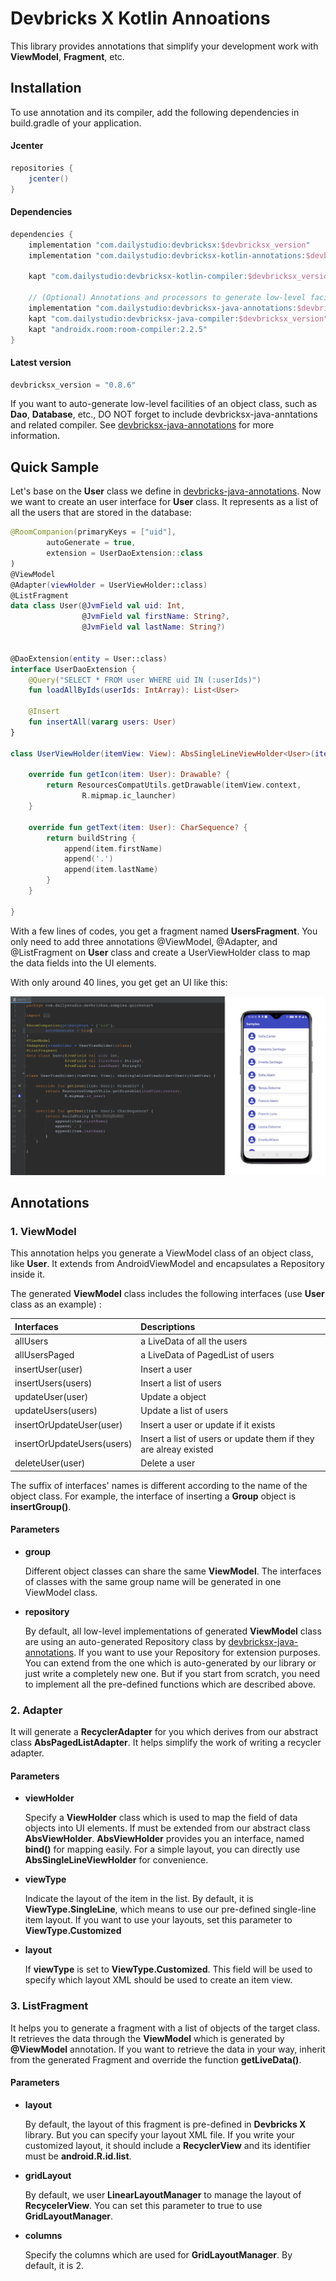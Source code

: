 # Devbricks X Kotlin Annoations
This library provides annotations that simplify your development work with **ViewModel**, **Fragment**, etc.

## Installation
To use annotation and its compiler, add the following dependencies in build.gradle of your application.

#### Jcenter

```groovy
repositories { 
    jcenter()
}
```

#### Dependencies

```groovy
dependencies {
    implementation "com.dailystudio:devbricksx:$devbricksx_version"
    implementation "com.dailystudio:devbricksx-kotlin-annotations:$devbricksx_version"

    kapt "com.dailystudio:devbricksx-kotlin-compiler:$devbricksx_version"

    // (Optional) Annotations and processors to generate low-level facilities, such as Dao, Database, etc. 
    implementation "com.dailystudio:devbricksx-java-annotations:$devbricksx_version"
    kapt "com.dailystudio:devbricksx-java-compiler:$devbricksx_version"
    kapt "androidx.room:room-compiler:2.2.5"
}
```

#### Latest version

```groovy
devbricksx_version = "0.8.6"
```

If you want to auto-generate low-level facilities of an object class, such as **Dao**, **Database**, etc., DO NOT forget to include devbricksx-java-anntations and related compiler. See [devbricksx-java-annotations](../devbricksx-java-annotations/README.md) for more information.

## Quick Sample

Let's base on the **User** class we define in [devbricks-java-annotations](../devbricksx-java-annotations/README.md). Now we want to create an user interface for **User** class. It represents as a list of all the users that are stored in the database:

```kotlin
@RoomCompanion(primaryKeys = ["uid"],
        autoGenerate = true,
        extension = UserDaoExtension::class
)
@ViewModel
@Adapter(viewHolder = UserViewHolder::class)
@ListFragment
data class User(@JvmField val uid: Int,
                @JvmField val firstName: String?,
                @JvmField val lastName: String?)


@DaoExtension(entity = User::class)
interface UserDaoExtension {
    @Query("SELECT * FROM user WHERE uid IN (:userIds)")
    fun loadAllByIds(userIds: IntArray): List<User>

    @Insert
    fun insertAll(vararg users: User)
}

class UserViewHolder(itemView: View): AbsSingleLineViewHolder<User>(itemView) {

    override fun getIcon(item: User): Drawable? {
        return ResourcesCompatUtils.getDrawable(itemView.context,
                R.mipmap.ic_launcher)
    }

    override fun getText(item: User): CharSequence? {
        return buildString {
            append(item.firstName)
            append('.')
            append(item.lastName)
        }
    }

}
```
With a few lines of codes, you get a fragment named **UsersFragment**. You only need to add three annotations @ViewModel, @Adapter, and @ListFragment on **User** class and create a UserViewHolder class to map the data fields into the UI elements. 

With only around 40 lines, you get get an UI like this:

![](../docs/assets/samples.png)

## Annotations

### 1. ViewModel
This annotation helps you generate a ViewModel class of an object class, like **User**. It extends from AndroidViewModel and encapsulates a Repository inside it.

The generated **ViewModel** class includes the following interfaces (use **User** class as an example) :

Interfaces | Descriptions
:--        | :--
allUsers | a LiveData of all the users
allUsersPaged | a LiveData of PagedList of users
insertUser(user) | Insert a user
insertUsers(users) | Insert a list of users
updateUser(user) | Update a object
updateUsers(users) | Update a list of users
insertOrUpdateUser(user) | Insert a user or update if it exists
insertOrUpdateUsers(users) | Insert a list of users or update them if they are alreay existed
deleteUser(user) | Delete a user

The suffix of interfaces' names is different according to the name of the object class. For example, the interface of inserting a **Group** object is **insertGroup()**.

#### Parameters

- **group**
    
   Different object classes can share the same **ViewModel**. The interfaces of classes with the same group name will be generated in one ViewModel class.


- **repository**
    
    By default, all low-level implementations of generated **ViewModel** class are using an auto-generated Repository class by [devbricksx-java-annotations](../devbricksx-java-annotations/README.md). If you want to use your Repository for extension purposes. You can extend from the one which is auto-generated by our library or just write a completely new one. But if you start from scratch, you need to implement all the pre-defined functions which are described above.

### 2. Adapter
It will generate a **RecyclerAdapter** for you which derives from our abstract class **AbsPagedListAdapter**. It helps simplify the work of writing a recycler adapter. 

#### Parameters

- **viewHolder**
    
    Specify a **ViewHolder** class which is used to map the field of data objects into UI elements. If must be extended from our abstract class **AbsViewHolder**. **AbsViewHolder** provides you an interface, named **bind()** for mapping easily. For a simple layout, you can directly use **AbsSingleLineViewHolder** for convenience.

- **viewType**
    
    Indicate the layout of the item in the list. By default, it is **ViewType.SingleLine**, which means to use our pre-defined single-line item layout. If you want to use your layouts, set this parameter to **ViewType.Customized**

- **layout**
    
    If **viewType** is set to **ViewType.Customized**. This field will be used to specify which layout XML should be used to create an item view.


### 3. ListFragment
It helps you to generate a fragment with a list of objects of the target class. 
It retrieves the data through the **ViewModel** which is generated by **@ViewModel** annotation. If you want to retrieve the data in your way, inherit from the generated Fragment and override the function **getLiveData()**.

#### Parameters

- **layout**

    By default, the layout of this fragment is pre-defined in **Devbricks X** library. But you can specify your layout XML file. If you write your customized layout, it should include a **RecyclerView** and its identifier must be **android.R.id.list**.
    
- **gridLayout**    

    By default, we user **LinearLayoutManager** to manage the layout of **RecycelerView**. You can set this parameter to true to use **GridLayoutManager**.

- **columns**    

    Specify the columns which are used for **GridLayoutManager**. By default, it is 2.
